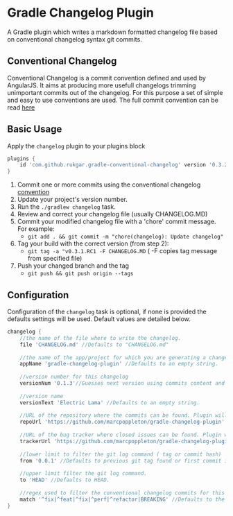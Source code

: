 # Gradle Changelog Plugin

A Gradle plugin which writes a markdown formatted changelog file based on conventional changelog syntax git commits.

## Conventional Changelog

Conventional Changelog is a commit convention defined and used by AngularJS. It aims at producing more usefull changelogs trimming unimportant commits out of the changelog.
For this purpose a set of simple and easy to use conventions are used. The full commit convention can be read [here](https://docs.google.com/document/d/1QrDFcIiPjSLDn3EL15IJygNPiHORgU1_OOAqWjiDU5Y/ "AngularJS Git Commit Message Conventions")

## Basic Usage

Apply the `changelog` plugin to your plugins block

```groovy
plugins {
    id 'com.github.rukgar.gradle-conventional-changelog' version '0.3.2'
}
```

1) Commit one or more commits using the conventional changelog [convention](https://docs.google.com/document/d/1QrDFcIiPjSLDn3EL15IJygNPiHORgU1_OOAqWjiDU5Y)
2) Update your project's version number.
2) Run the `./gradlew changelog` task.
3) Review and correct your changelog file (usually CHANGELOG.MD)
4) Commit your modified changelog file with a 'chore' commit message. For example:
    * `git add . && git commit -m "chore(changelog): Update changelog"`
5) Tag your build with the correct version (from step 2): 
    * `git tag -a "v0.3.1.RC1 -F CHANGELOG.MD` ( -F copies tag message from specified file)
6) Push your changed branch and the tag
    * `git push && git push origin --tags`    

## Configuration

Configuration of the `changelog` task is optional, if none is provided the defaults settings will be used. Default values are detailed below.

```groovy
changelog {
    //the name of the file where to write the changelog.
    file 'CHANGELOG.md' //Defaults to "CHANGELOG.md"
    
    //the name of the app/project for which you are generating a changelog.
    appName 'gradle-changelog-plugin' //Defaults to an empty string.
    
    //version number for this changelog
    versionNum '0.1.3'//Guesses next version using commits content and defaults to an empty string.
    
    //version name
    versionText 'Electric Lama' //Defaults to an empty string.
    
    //URL of the repository where the commits can be found. Plugin will append /commits at the end.    
    repoUrl 'https://github.com/marcpoppleton/gradle-changelog-plugin' //Defaults to an empty string.
    
    //URL of the bug tracker where closed issues can be found. Plugin will append /issues at the end.
    trackerUrl 'https://github.com/marcpoppleton/gradle-changelog-plugin' //Defaults to an empty string.
    
    //lower limit to filter the git log command ( tag or commit hash)
    from '0.0.1' //Defaults to previous git tag found or first commit if none found.
    
    //upper limit filter the git log command.
    to 'HEAD' //Defaults to HEAD.
    
    //regex used to filter the conventional changelog commits for this changelog
    match '^fix|^feat|^fix|^perf|^refactor|BREAKING' //Defaults to the value in the example.
} 
```
